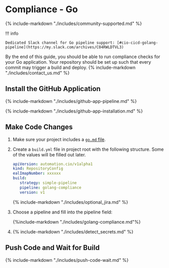 # Compliance - Go

{%
       include-markdown "./includes/community-supported.md"
%}

!!! info

    Dedicated Slack channel for Go pipeline support: [#cio-cicd-golang-pipeline](https://my.slack.com/archives/C04RWLDTVL3)

By the end of this guide, you should be able to run compliance checks for your Go application. Your repository should be set up such that every commit may trigger a build and deploy. {% include-markdown "./includes/contact_us.md" %}

## Install the GitHub Application

{%
   include-markdown "./includes/github-app-pipeline.md"
%}

{%
   include-markdown "./includes/github-app-installation.md"
%}

## Make Code Changes

1. Make sure your project includes a [`go.md` file](https://go.dev/ref/mod).

1. Create a `build.yml` file in project root with the following structure. Some of the values will be filled out later.
   <!-- prettier-ignore -->
      ```yaml
      apiVersion: automation.cio/v1alpha1
      kind: RepositoryConfig
      ealImapNumber: xxxxxx
      build:
         strategy: simple-pipeline
         pipeline: golang-compliance
         version: v1
      ```

   {%
      include-markdown "./includes/optional_jira.md"
   %}

1. Choose a pipeline and fill into the pipeline field:
   <!-- prettier-ignore -->
      {%include-markdown "./includes/golang-compliance.md"%}

1. {%
      include-markdown "./includes/detect_secrets.md"
   %}

## Push Code and Wait for Build

{%
  include-markdown "./includes/push-code-wait.md"
%}
